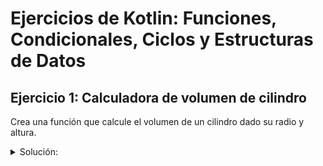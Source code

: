 # Ejercicios de Kotlin: Funciones, Condicionales, Ciclos y Estructuras de Datos

## Ejercicio 1: Calculadora de volumen de cilindro

Crea una función que calcule el volumen de un cilindro dado su radio y altura.
<details>
<summary>Solución:</summary>

```kotlin
import kotlin.math.PI

fun calcularVolumenCilindro(radio: Double, altura: Double): Double {
    return PI * radio * radio * altura
}

fun main() {
    println("Volumen del cilindro: ${calcularVolumenCilindro(5.0, 10.0)}")
}
```

## Ejercicio 2: Verificador de número primo
Implementa una función que determine si un número es primo.
<details>
<summary>Solución:</summary>
        
```kotlin
fun esPrimo(numero: Int): Boolean {
    if (numero <= 1) return false
    for (i in 2..Math.sqrt(numero.toDouble()).toInt()) {
        if (numero % i == 0) return false
    }
    return true
}

fun main() {
    println("¿Es 17 primo? ${esPrimo(17)}")
    println("¿Es 24 primo? ${esPrimo(24)}")
}
```

## Ejercicio 3: Validador de email con función local
Desarrolla una función que valide una dirección de email utilizando una función local.
<details>
<summary>Solución:</summary>
```kotlin
    fun validarEmail(email: String): Boolean {
    fun tieneArrobaYPunto(str: String): Boolean {
        return str.contains("@") && str.contains(".")
    }

    return email.isNotEmpty() && tieneArrobaYPunto(email)
}

fun main() {
    println("¿Es válido user@example.com? ${validarEmail("user@example.com")}")
    println("¿Es válido invalid-email? ${validarEmail("invalid-email")}")
}```

## Ejercicio 4: Clasificador de edades usando when
Crea una función que clasifique a una persona según su edad utilizando when.
<details>
<summary>Solución:</summary>
```kotlin
fun clasificarEdad(edad: Int) {
    when (edad) {
        in 0..12 -> println("Niño")
        in 13..19 -> println("Adolescente")
        in 20..64 -> println("Adulto")
        else -> println("Adulto mayor")
    }
}

fun main() {
    clasificarEdad(8)
    clasificarEdad(15)
    clasificarEdad(35)
    clasificarEdad(70)
}```

## Ejercicio 5: Imprimir números pares en un rango
Utiliza un ciclo for para imprimir los números pares en un rango dado.
<details>
<summary>Solución:</summary>
```kotlin
fun imprimirPares(inicio: Int, fin: Int) {
    for (i in inicio..fin step 2) {
        if (i % 2 == 0) {
            println(i)
        }
    }
}

fun main() {
    imprimirPares(1, 10)
}```

## Ejercicio 6: Contar vocales en una lista de palabras
Usa una lista y un ciclo para contar las vocales en una lista de palabras.
<details>
<summary>Solución:</summary>
```kotlin
fun contarVocales(palabras: List<String>): Int {
    val vocales = setOf('a', 'e', 'i', 'o', 'u')
    var totalVocales = 0
    
    for (palabra in palabras) {
        totalVocales += palabra.lowercase().count { it in vocales }
    }
    
    return totalVocales
}

fun main() {
    val listaPalabras = listOf("Hola", "Mundo", "Kotlin")
    println("Total de vocales: ${contarVocales(listaPalabras)}")
}```

## Ejercicio 7: Diccionario de sinónimos
Crea un mapa de sinónimos y una función para obtener sinónimos de una palabra.
<details>
<summary>Solución:</summary>
```kotlin
val sinonimos = mapOf(
    "feliz" to listOf("contento", "alegre", "dichoso"),
    "triste" to listOf("melancólico", "abatido", "apenado"),
    "enojado" to listOf("furioso", "irritado", "colérico")
)

fun obtenerSinonimos(palabra: String): List<String> {
    return sinonimos[palabra.lowercase()] ?: listOf("No se encontraron sinónimos")
}

fun main() {
    println("Sinónimos de 'feliz': ${obtenerSinonimos("feliz")}")
    println("Sinónimos de 'cansado': ${obtenerSinonimos("cansado")}")
}```
